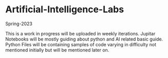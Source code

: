 # Artificial-Intelligence-Labs
Spring-2023

This is a work in progress will be uploaded in weekly iterations.
Jupitar Notebooks will be mostly guiding about python and AI related basic guide.
Python Files will be containing samples of code varying in difficulty not mentioned initially but will be mentioned later on.
